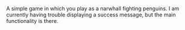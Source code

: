 A simple game in which you play as a narwhall fighting penguins. I am currently having trouble displaying a success message, but the main functionality is there.